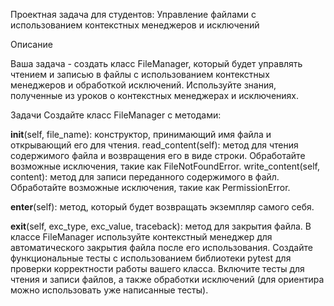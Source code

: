Проектная задача для студентов: Управление файлами с использованием контекстных менеджеров и исключений

Описание

Ваша задача - создать класс FileManager, который будет управлять чтением и записью в файлы с использованием контекстных менеджеров и обработкой исключений. Используйте знания, полученные из уроков о контекстных менеджерах и исключениях.

Задачи
Создайте класс FileManager с методами:

__init__(self, file_name): конструктор, принимающий имя файла и открывающий его для чтения.
read_content(self): метод для чтения содержимого файла и возвращения его в виде строки. Обработайте возможные исключения, такие как FileNotFoundError.
write_content(self, content): метод для записи переданного содержимого в файл. Обработайте возможные исключения, такие как PermissionError.

__enter__(self): метод, который будет возвращать экземпляр самого себя.

__exit__(self, exc_type, exc_value, traceback): метод для закрытия файла.
В классе FileManager используйте контекстный менеджер для автоматического закрытия файла после его использования.
Создайте функциональные тесты с использованием библиотеки pytest для проверки корректности работы вашего класса. Включите тесты для чтения и записи файлов, а также обработки исключений (для ориентира можно использовать уже написанные тесты).
